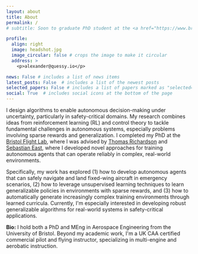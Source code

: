 ```yaml
---
layout: about
title: About
permalink: /
# subtitle: Soon to graduate PhD student at the <a href="https://www.bristol.ac.uk">University of Bristol</a>

profile:
  align: right
  image: headshot.jpg
  image_circular: false # crops the image to make it circular
  address: >
    <p>alexander@quessy.io</p>

news: False # includes a list of news items
latest_posts: False  # includes a list of the newest posts
selected_papers: False # includes a list of papers marked as "selected={true}"
social: True  # includes social icons at the bottom of the page
---
```


I design algorithms to enable autonomous decision-making under uncertainty, particularly in safety-critical domains. My research combines ideas from reinforcement learning (RL) and control theory to tackle fundamental challenges in autonomous systems, especially problems involving sparse rewards and generalization. I completed my PhD at the [Bristol Flight Lab](https://bristolflightlab.com/), where I was advised by [Thomas Richardson](https://research-information.bris.ac.uk/en/persons/tom-s-richardson) and [Sebastian East](https://sebastian-east.github.io), where I developed novel approaches for training autonomous agents that can operate reliably in complex, real-world environments.

Specifically, my work has explored (1) how to develop autonomous agents that can safely navigate and land fixed-wing aircraft in emergency scenarios, (2) how to leverage unsupervised learning techniques to learn generalizable policies in environments with sparse rewards, and (3) how to automatically generate increasingly complex training environments through learned curricula. Currently, I'm especially interested in developing robust generalizable algorithms for real-world systems in safety-critical applications.

**Bio:** I hold both a PhD and MEng in Aerospace Engineering from the University of Bristol. Beyond my academic work, I'm a UK CAA certified commercial pilot and flying instructor, specializing in multi-engine and aerobatic instruction.
